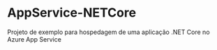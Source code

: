 # AppService-NETCore
Projeto de exemplo para hospedagem de uma aplicação .NET Core no Azure App Service
